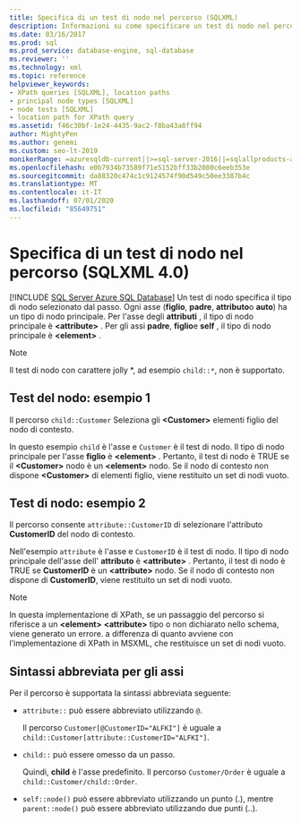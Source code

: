 ```yaml
---
title: Specifica di un test di nodo nel percorso (SQLXML)
description: Informazioni su come specificare un test di nodo nel percorso di una query XPath 4,0 XPath.
ms.date: 03/16/2017
ms.prod: sql
ms.prod_service: database-engine, sql-database
ms.reviewer: ''
ms.technology: xml
ms.topic: reference
helpviewer_keywords:
- XPath queries [SQLXML], location paths
- principal node types [SQLXML]
- node tests [SQLXML]
- location path for XPath query
ms.assetid: f46c30bf-1e24-4435-9ac2-f8ba43a8ff94
author: MightyPen
ms.author: genemi
ms.custom: seo-lt-2019
monikerRange: =azuresqldb-current||>=sql-server-2016||=sqlallproducts-allversions||>=sql-server-linux-2017||=azuresqldb-mi-current
ms.openlocfilehash: e0b7934b73589f71e5152bff33b2080c6eeb353e
ms.sourcegitcommit: da88320c474c1c9124574f90d549c50ee3387b4c
ms.translationtype: MT
ms.contentlocale: it-IT
ms.lasthandoff: 07/01/2020
ms.locfileid: "85649751"
---
```

# <a name="specifying-a-node-test-in-the-location-path-sqlxml-40"></a>Specifica di un test di nodo nel percorso (SQLXML 4.0)
[!INCLUDE [SQL Server Azure SQL Database](../../../includes/applies-to-version/sql-asdb.md)]
  Un test di nodo specifica il tipo di nodo selezionato dal passo. Ogni asse (**figlio**, **padre**, **attributo**o **auto**) ha un tipo di nodo principale. Per l'asse degli **attributi** , il tipo di nodo principale è **\<attribute>** . Per gli assi **padre**, **figlio**e **self** , il tipo di nodo principale è **\<element>** .  
  
> [!NOTE]  
>  Il test di nodo con carattere jolly *, ad esempio `child::*`, non è supportato.  
  
## <a name="node-test-example-1"></a>Test del nodo: esempio 1  
 Il percorso `child::Customer` Seleziona gli **\<Customer>** elementi figlio del nodo di contesto.  
  
 In questo esempio `child` è l'asse e `Customer` è il test di nodo. Il tipo di nodo principale per l'asse **figlio** è **\<element>** . Pertanto, il test di nodo è TRUE se il **\<Customer>** nodo è un **\<element>** nodo. Se il nodo di contesto non dispone **\<Customer>** di elementi figlio, viene restituito un set di nodi vuoto.  
  
## <a name="node-test-example-2"></a>Test di nodo: esempio 2  
 Il percorso consente `attribute::CustomerID` di selezionare l'attributo **CustomerID** del nodo di contesto.  
  
 Nell'esempio `attribute` è l'asse e `CustomerID` è il test di nodo. Il tipo di nodo principale dell'asse dell' **attributo** è **\<attribute>** . Pertanto, il test di nodo è TRUE se **CustomerID** è un **\<attribute>** nodo. Se il nodo di contesto non dispone di **CustomerID**, viene restituito un set di nodi vuoto.  
  
> [!NOTE]  
>  In questa implementazione di XPath, se un passaggio del percorso si riferisce a un **\<element>** **\<attribute>** tipo o non dichiarato nello schema, viene generato un errore. a differenza di quanto avviene con l'implementazione di XPath in MSXML, che restituisce un set di nodi vuoto.  
  
## <a name="abbreviated-syntax-for-the-axes"></a>Sintassi abbreviata per gli assi  
 Per il percorso è supportata la sintassi abbreviata seguente:  
  
-   `attribute::` può essere abbreviato utilizzando `@`.  
  
     Il percorso `Customer[@CustomerID="ALFKI"]` è uguale a `child::Customer[attribute::CustomerID="ALFKI"]`.  
  
-   `child::` può essere omesso da un passo.  
  
     Quindi, **child** è l'asse predefinito. Il percorso `Customer/Order` è uguale a `child::Customer/child::Order`.  
  
-   `self::node()` può essere abbreviato utilizzando un punto (.), mentre `parent::node()` può essere abbreviato utilizzando due punti (..).  
  
  
